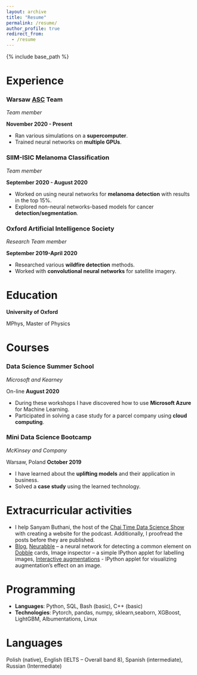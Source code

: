 ```yaml
---
layout: archive
title: "Resume"
permalink: /resume/
author_profile: true
redirect_from:
  - /resume
---
```


{% include base_path %}

Experience
======

### Warsaw [ASC](http://www.asc-events.org/ASC20-21/) Team

*Team member* 

**November 2020 - Present**													

- Ran various simulations on a **supercomputer**.
- Trained neural networks on **multiple GPUs**.

### SIIM-ISIC Melanoma Classification

*Team member*

 **September 2020 - August 2020**

- Worked on using neural networks for **melanoma detection** with results in the top 15%.
- Explored non-neural networks-based models for cancer **detection/segmentation**.

### Oxford Artificial Intelligence Society

*Research Team member* 

**September 2019-April 2020**

- Researched various **wildfire detection** methods.
- Worked with **convolutional neural networks** for satellite imagery.

Education
======

**University of Oxford**

MPhys, Master of Physics

# Courses

### Data Science Summer School

*Microsoft and Kearney*

On-line **August 2020**

- During these workshops I have discovered how to use **Microsoft Azure** for Machine Learning.
- Participated in solving a case study for a parcel company using **cloud computing**.

### Mini Data Science Bootcamp

*McKinsey and Company*

Warsaw, Poland **October 2019**

- I have learned about the **uplifting models** and their application in business.
-  Solved a **case study** using the learned technology.

# Extracurricular activities

- I help Sanyam Buthani, the host of the [Chai Time Data Science Show](https://www.youtube.com/playlist?list=PLLvvXm0q8zUbiNdoIazGzlENMXvZ9bd3x) with creating a website for the podcast. Additionally, I proofread the posts before they are published.
- [Blog](https://medium.com/@janjosephmalin), [Neurabble](https://github.com/JanMalinowski/Neurabble) – a neural network for detecting a common element on [Dobble](https://www.google.com/search?q=Dobble&newwindow=1&client=ubuntu&hs=xAq&channel=fs&sxsrf=ALeKk02vUZ_poefO9IgaBStYD8CgmcdNNQ:1605564454448&source=lnms&tbm=isch&sa=X&ved=2ahUKEwjOmOLXiYjtAhWEAhAIHR7KAQMQ_AUoAXoECBoQAw&biw=1528&bih=799#imgrc=80swHu5ADpAihM) cards, Image inspector – a simple IPython applet for labelling images, [Interactive augmentations](https://github.com/wojciech-malinowski/interactive_augmentations) - IPython applet for visualizing augmentation’s effect on an image.

# Programming

- **Languages**: Python, SQL, Bash (basic), C++ (basic)
- **Technologies**: Pytorch, pandas, numpy, sklearn,seaborn, XGBoost, LightGBM, Albumentations, Linux

# Languages

Polish (native), English (IELTS – Overall band 8), Spanish (intermediate), Russian (Intermediate)